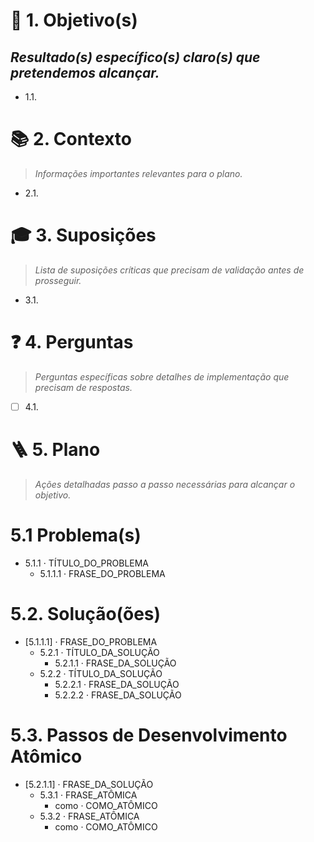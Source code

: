 # 🎯 1. Objetivo(s)
*Resultado(s) específico(s) claro(s) que pretendemos alcançar.*
---

- 1.1.

# 📚 2. Contexto
> *Informações importantes relevantes para o plano.*

- 2.1.

# 🎓 3. Suposições
> *Lista de suposições críticas que precisam de validação antes de prosseguir.*

 - 3.1.

# ❓ 4. Perguntas
> *Perguntas específicas sobre detalhes de implementação que precisam de respostas.*

- [ ] 4.1.

# 🪜 5. Plano
> *Ações detalhadas passo a passo necessárias para alcançar o objetivo.*

# 5.1 Problema(s)
- 5.1.1 · TÍTULO_DO_PROBLEMA
    - 5.1.1.1 · FRASE_DO_PROBLEMA

# 5.2. Solução(ões)
- [5.1.1.1] · FRASE_DO_PROBLEMA
    - 5.2.1 · TÍTULO_DA_SOLUÇÃO
        - 5.2.1.1 · FRASE_DA_SOLUÇÃO
    - 5.2.2 · TÍTULO_DA_SOLUÇÃO
        - 5.2.2.1 · FRASE_DA_SOLUÇÃO
        - 5.2.2.2 · FRASE_DA_SOLUÇÃO

# 5.3. Passos de Desenvolvimento Atômico
- [5.2.1.1] · FRASE_DA_SOLUÇÃO
    - 5.3.1 · FRASE_ATÔMICA
        - como · COMO_ATÔMICO
    - 5.3.2 · FRASE_ATÔMICA
        - como · COMO_ATÔMICO
